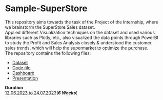 # Sample-SuperStore
This repository aims towards the task of the Project of the Internship, where we  brainstorm the SuperStore Sales dataset. <br>
Applied different Visualization techniques on the dataset and used various libraries such as Plotly, etc., also visualized the data points through PowerBI to study the Profit and Sales Analysis closely & understood the customer sales trends, which will help the supermarket to optimize the purchase. <br>
The repository contains the following files:
- [Dataset](https://github.com/Krishnaa-tech/Sample-SuperStore/blob/b4227aacc4ad5b0129f6f07c95c240e0f2642430/SampleSuperstore.csv)
- [Code file](https://github.com/Krishnaa-tech/Sample-SuperStore/blob/b4227aacc4ad5b0129f6f07c95c240e0f2642430/SuperStore.ipynb)
- [Dashboard](https://github.com/Krishnaa-tech/Sample-SuperStore/blob/9eeeb9d9e883b5f3c625089543ed96f31ae54be3/dashboard.html)
- [Presentation]()


**Duration** <br>
<ins>12.06.2023 to 24.07.2023</ins>(**_6 Weeks_**)
